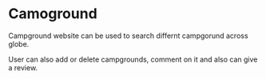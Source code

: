 # Camoground

Campground website can be used to search differnt campgorund across globe.

User can also add or delete campgrounds, comment on it and also can give a review.
